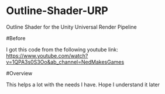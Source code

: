 # Outline-Shader-URP
Outline Shader for the Unity Universal Render Pipeline

#Before

I got this code from the following youtube link: https://www.youtube.com/watch?v=1QPA3s0S3Oo&ab_channel=NedMakesGames

#Overview

This helps a lot with the needs I have. Hope I understand it later

